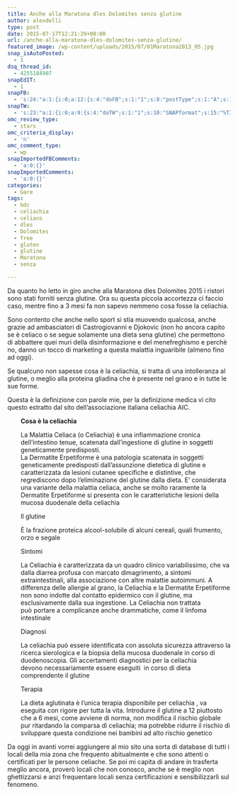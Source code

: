 ```yaml
---
title: Anche alla Maratona dles Dolomites senza glutine
author: alexdelli
type: post
date: 2015-07-17T12:21:29+00:00
url: /anche-alla-maratona-dles-dolomites-senza-glutine/
featured_image: /wp-content/uploads/2015/07/01Maratona2013_05.jpg
snap_isAutoPosted:
  - 1
dsq_thread_id:
  - 4255184907
snapEdIT:
  - 1
snapFB:
  - 's:24:"a:1:{i:0;a:12:{s:4:"doFB";s:1:"1";s:8:"postType";s:1:"A";s:10:"AttachPost";s:1:"1";s:10:"SNAPformat";s:58:"Nuovo articolo (%TITLE%) è stato pubblicato su %SITENAME%";s:9:"isAutoImg";s:1:"A";s:8:"imgToUse";s:0:"";s:9:"isAutoURL";s:1:"A";s:8:"urlToUse";s:0:"";s:11:"isPrePosted";s:1:"1";s:8:"isPosted";s:1:"1";s:4:"pgID";s:32:"308965559117737_1136440166370268";s:5:"pDate";s:19:"2015-07-17 12:21:48";}}";'
snapTW:
  - 's:23:"a:1:{i:0;a:9:{s:4:"doTW";s:1:"1";s:10:"SNAPformat";s:15:"%TITLE% - %URL%";s:8:"attchImg";s:1:"1";s:9:"isAutoImg";s:1:"A";s:8:"imgToUse";s:0:"";s:11:"isPrePosted";s:1:"1";s:8:"isPosted";s:1:"1";s:4:"pgID";s:18:"622018385879166976";s:5:"pDate";s:19:"2015-07-17 12:21:54";}}";'
omc_review_type:
  - stars
omc_criteria_display:
  - 'n'
omc_comment_type:
  - wp
snapImportedFBComments:
  - 'a:0:{}'
snapImportedComments:
  - 'a:0:{}'
categories:
  - Gare
tags:
  - bdc
  - celiachia
  - celiaco
  - dles
  - Dolomites
  - free
  - gluten
  - glutine
  - Maratona
  - senza

---
```

<!--CusAdsVi1-->Da quanto ho letto in giro anche alla Maratona dles Dolomites 2015 i ristori sono stati forniti senza glutine. Ora su questa piccola accortezza ci faccio caso, mentre fino a 3 mesi fa non sapevo nemmeno cosa fosse la celiachia.

  
Sono contento che anche nello sport si stia muovendo qualcosa, anche grazie ad ambasciatori di Castrogiovanni e Djokovic (non ho ancora capito se è celiaco o se segue solamente una dieta sena glutine) che permettono di abbattere quei muri della disinformazione e del menefreghismo e perchè no, danno un tocco di marketing a questa malattia inguaribile (almeno fino ad oggi).

Se qualcuno non sapesse cosa è la celiachia, si tratta di una intolleranza al glutine, o meglio alla proteina gliadina che è presente nel grano e in tutte le sue forme.

Questa è la definizione con parole mie, per la definizione medica vi cito questo estratto dal sito dell&#8217;associazione italiana celiachia AIC.

<p style="padding-left: 30px;">
  <strong>Cosa è la celiachia</strong>
</p>

<p style="padding-left: 30px;">
  La Malattia Celiaca (o Celiachia) è una infiammazione cronica dell&#8217;intestino tenue, scatenata dall&#8217;ingestione di glutine in soggetti geneticamente predisposti.<br /> La Dermatite Erpetiforme è una patologia scatenata in soggetti geneticamente predisposti dall’assunzione dietetica di glutine e caratterizzata da lesioni cutanee specifiche e distintive, che regrediscono dopo l’eliminazione del glutine dalla dieta. E’ considerata una variante della malattia celiaca, anche se molto raramente la Dermatite Erpetiforme si presenta con le caratteristiche lesioni della mucosa duodenale della celiachia
</p>

<p style="padding-left: 30px;">
  Il glutine
</p>

<p style="padding-left: 30px;">
  È la frazione proteica alcool-solubile di alcuni cereali, quali frumento, orzo e segale
</p>

<!--CusAdsVi2-->

<p style="padding-left: 30px;">
  Sintomi
</p>

<p style="padding-left: 30px;">
  La Celiachia è caratterizzata da un quadro clinico variabilissimo, che va dalla diarrea profusa con marcato dimagrimento, a sintomi extraintestinali, alla associazione con altre malattie autoimmuni. A differenza delle allergie al grano, la Celiachia e la Dermatite Erpetiforme non sono indotte dal contatto epidermico con il glutine, ma esclusivamente dalla sua ingestione. La Celiachia non trattata può portare a complicanze anche drammatiche, come il linfoma intestinale
</p>

<p style="padding-left: 30px;">
  Diagnosi
</p>

<p style="padding-left: 30px;">
  La celiachia può essere identificata con assoluta sicurezza attraverso la ricerca sierologica e la biopsia della mucosa duodenale in corso di duodenoscopia. Gli accertamenti diagnostici per la celiachia devono necessariamente essere eseguiti  in corso di dieta comprendente il glutine
</p>

<p style="padding-left: 30px;">
  Terapia
</p>

<p style="padding-left: 30px;">
  La dieta aglutinata è l’unica terapia disponibile per celiachia , va eseguita con rigore per tutta la vita. Introdurre il glutine a 12 piuttosto che a 6 mesi, come avviene di norma, non modifica il rischio globale pur ritardando la comparsa di celiachia; ma potrebbe ridurre il rischio di sviluppa­re questa condizione nei bambini ad alto rischio gene­tico
</p>

<div class="post-title">
</div>

<div class="post-title">
</div>

<div class="entry">
  <p>
    Da oggi in avanti vorrei aggiungere al mio sito una sorta di database di tutti i locali della mia zona che frequento abitualmente e che sono attenti o certificati per le persone celiache. Se poi mi capita di andare in trasferta meglio ancora, proverò locali che non conosco, anche se è meglio non ghettizzarsi e anzi frequentare locali senza certificazioni e sensibilizzarli sul fenomeno.
  </p>
</div>

<div style="font-size: 0px; height: 0px; line-height: 0px; margin: 0; padding: 0; clear: both;">
</div>